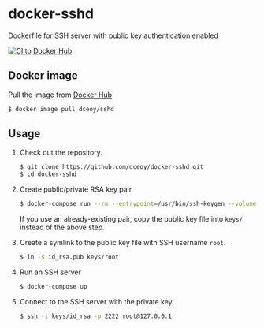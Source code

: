 docker-sshd
===========

Dockerfile for SSH server with public key authentication enabled

[![CI to Docker Hub](https://github.com/dceoy/docker-sshd/actions/workflows/docker-publish.yml/badge.svg)](https://github.com/dceoy/docker-sshd/actions/workflows/docker-publish.yml)

Docker image
------------

Pull the image from [Docker Hub](https://hub.docker.com/r/dceoy/sshd/)

```sh
$ docker image pull dceoy/sshd
```

Usage
-----

1.  Check out the repository.

    ```sh
    $ git clone https://github.com/dceoy/docker-sshd.git
    $ cd docker-sshd
    ```

2.  Create public/private RSA key pair.

    ```sh
    $ docker-compose run --rm --entrypoint=/usr/bin/ssh-keygen --volume=${PWD}/keys:/root/.ssh sshd -t rsa
    ```

    If you use an already-existing pair, copy the public key file into `keys/` instead of the above step.

3.  Create a symlink to the public key file with SSH username `root`.

    ```sh
    $ ln -s id_rsa.pub keys/root
    ```

4.  Run an SSH server

    ```sh
    $ docker-compose up
    ```

5.  Connect to the SSH server with the private key

    ```sh
    $ ssh -i keys/id_rsa -p 2222 root@127.0.0.1
    ```
